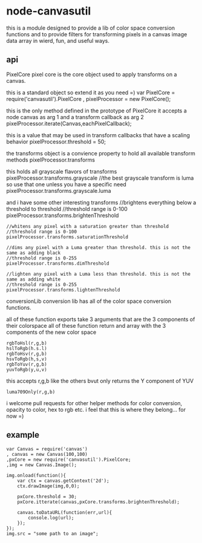 node-canvasutil
===============

this is a module designed to provide a lib of color space conversion functions and
to provide filters for transforming pixels in a canvas image data array in wierd, fun, and useful ways.

api
-------

PixelCore
pixel core is the core object used to apply transforms on a canvas.

this is a standard object so extend it as you need =)
	var PixelCore = require('canvasutil').PixelCore
	, pixelProcessor = new PixelCore();

this is the only method defined in the prototype of PixelCore
it accepts a node canvas as arg 1 and a transform callback as arg 2
	pixelProcessor.iterate(Canvas,eachPixelCallback);

this is a value that may be used in transform callbacks that have a scaling behavior
	pixelProcessor.threshold = 50;

the transforms object is a convience property to hold all available transform methods
	pixelProcessor.transforms

this holds all grayscale flavors of transforms
	pixelProcessor.transforms.grayscale
	//the best grayscale transform is luma so use that one unless you have a specific need
	pixelProcessor.transforms.grayscale.luma

and i have some other interesting transforms
	//brightens everything below a threshold to threshold
	//threshold range is 0-100
	pixelProcessor.transforms.brightenThreshold

	//whitens any pixel with a saturation greater than threshold
	//threshold range is 0-100
	pixelProcessor.transforms.saturationThreshold

	//dims any pixel with a Luma greater than threshold. this is not the same as adding black
	//threshold range is 0-255
	pixelProcessor.transforms.dimThreshold

	//lighten any pixel with a Luma less than threshold. this is not the same as adding white
	//threshold range is 0-255
	pixelProcessor.transforms.lightenThreshold


conversionLib
conversion lib has all of the color space conversion functions.

all of these function exports take 3 arguments that are the 3 components of their colorspace
all of these function return and array with the 3 components of the new color space

	rgbToHsl(r,g,b)
	hslToRgb(h.s.l)
	rgbToHsv(r,g,b)
	hsvToRgb(h,s,v)
	rgbToYuv(r,g,b)
	yuvToRgb(y,u,v)

this accepts r,g,b like the others bvut only returns the Y component of YUV

	luma709Only(r,g,b)

i welcome pull requests for other helper methods for color conversion, opacity to color, hex to rgb etc.
i feel that this is where they belong... for now =)

example
-------

	var Canvas = require('canvas')
	, canvas = new Canvas(100,100)
	,pxCore = new require('canvasutil').PixelCore;
	,img = new Canvas.Image();

	img.onload(function(){
		var ctx = canvas.getContext('2d');
		ctx.drawImage(img,0,0);

		pxCore.threshold = 30;
		pxCore.itterate(canvas,pxCore.transforms.brightenThreshold);

		canvas.toDataURL(function(err,url){
			console.log(url);
		});
	});
	img.src = "some path to an image";
